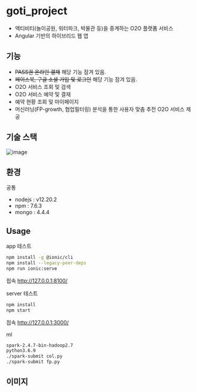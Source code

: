 # goti_project
- 액티비티(놀이공원, 워터파크, 박물관 등)을 중계하는 O2O 플랫폼 서비스
- Angular 기반의 하이브리드 웹 앱

## 기능
- ~~PASS권 온라인 결재~~ 해당 기능 잠겨 있음.
- ~~페이스북, 구글 소셜 가입 및 로그인~~ 해당 기능 잠겨 있음.
- O2O 서비스 조회 및 검색
- O2O 서비스 예약 및 결재
- 예약 현황 조회 및 마이페이지
- 머신러닝(FP-growth, 협업필터링) 분석을 통한 사용자 맞춤 추천 O2O 서비스 제공

## 기술 스택
![image](https://user-images.githubusercontent.com/28975774/112632465-80535a80-8e7b-11eb-864f-787b902b5048.png)

## 환경
공통
- nodejs : v12.20.2
- npm : 7.6.3
- mongo : 4.4.4

## Usage
app 테스트
```sh
npm install -g @ionic/cli
npm install --legacy-peer-deps
npm run ionic:serve
```
접속 http://127.0.0.1:8100/

server 테스트
```sh
npm install
npm start
```
접속 http://127.0.0.1:3000/

ml
```sh
spark-2.4.7-bin-hadoop2.7
python3.6.9
./spark-submit col.py
./spark-submit fp.py
```

## 이미지
